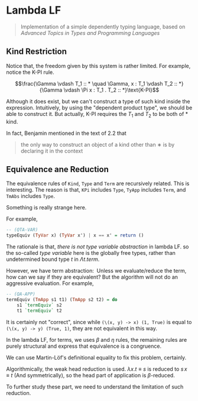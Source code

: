 # Lambda LF

> Implementation of a simple dependently typing language, based on *Advanced Topics in Types and Programming Languages*


## Kind Restriction

Notice that, the freedom given by this system is rather limited. For example, notice the K-PI rule.

$$\frac{\Gamma \vdash T_1 :: * \quad \Gamma, x : T_1 \vdash T_2 :: *}{\Gamma \vdash \Pi x : T_1 . T_2 :: *}\text{K-PI}$$

Although it does exist, but we can't construct a type of such kind inside the expression. Intuitively, by using the "dependent product type", we should be able to construct it. But actually, K-PI requires the $T_1$ and $T_2$ to be both of $*$ kind.

In fact, Benjamin mentioned in the text of 2.2 that

> the only way to construct an object of a kind other than $∗$ is by declaring it in the context

## Equivalence ane Reduction
The equivalence rules of `Kind`, `Type` and `Term` are recursively related. This is interesting. The reason is that, `KPi` includes `Type`, `TyApp` includes `Term`, and `TmAbs` includes `Type`.

Something is really strange here.

For example, 

```haskell
-- (QTA-VAR)
typeEquiv (TyVar x) (TyVar x') | x == x' = return ()
```
The rationale is that, *there is not type variable abstraction* in lambda LF. so the so-called *type variable* here is the globally free types, rather than undetermined bound type $t$ in $\Lambda t. term$.

However, we have term abstraction:
 Unless we evaluate/reduce the term, how can we say if they are equivalent? But the algorithm will not do an aggressive evaluation. For example,

```haskell
-- (QA-APP)
termEquiv (TmApp s1 t1) (TmApp s2 t2) = do
    s1 `termEquiv` s2
    t1 `termEquiv` t2
```

It is certainly not "correct", since while `(\(x, y) -> x) (1, True)` is equal to `(\(x, y) -> y) (True, 1)`, they are not equivalent in this way.

In the lambda LF, for terms, we uses $\beta$ and $\eta$ rules, the remaining rules are purely structural and express that equivalence is a congruence.

We can use Martin-Löf's definitional equality to fix this problem, certainly.

Algorithmically, the weak head reduction is used. $\lambda x .t \equiv s$ is reduced to $s \, x \equiv t$ (And symmetrically), so the head part of application is $\beta$-reduced.

To further study these part, we need to understand the limitation of such reduction.
